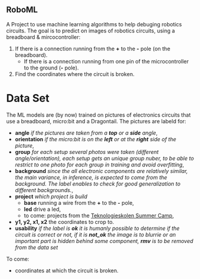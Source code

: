## RoboML ##

A Project to use machine learning algorithms to help debuging robotics circuits. 
The goal is to predict on images of robotics circuits, using a breadboard \& mircocontroller:
1. If there is a connection running from the **+** to the **-** pole (on the breadboard).
    * If there is a connection running from one pin of the microcontroller to the ground (**-** pole).
2. Find the coordinates where the circuit is broken. 

# Data Set #
The ML models are (by now) trained on pictures of electronics circuits that use a breadboard, micro:bit and a Dragontail. The pictures are labeld for:
* __angle__ _if the pictures are taken from a __top__ or a __side__ angle_,
* __orientation__ _if the micro:bit is on the __left__ or at the __right__ side of the picture_,
* __group__ _for each setup several photos were taken (different angle/orientation), each setup gets an unique group nuber, to be able to restrict to one photo for each group in training and avoid overfitting_,
* __background__ _since the all electronic components are relatively similar, the main variance, in inference, is expected to come from the background. The label enables to check for good generalization to different backgrounds._,
* __project__ _which project is build_
  * __base__ running a wire from the **+** to the **-** pole,
  * __led__ drive a led,
  * to come: projects from the [Teknologieskolen Summer Camp](https://www.teknologiskolen.dk/summer-camp-june-17-19/),
* __y1, y2, x1, x2__ the coordinates to crop to.
* __usability__ _if the label is __ok__ it is humanly possible to determine if the circuit is correct or not, if it is __not_ok__ the image is to blurrie or an important part is hidden behind some component, __rmv__ is to be removed from the data set_

To come:
* coordinates at which the circuit is broken.
